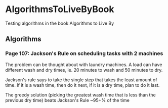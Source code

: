 # AlgorithmsToLiveByBook
Testing algorithms in the book Algorithms to Live By

## Algorithms

### Page 107: Jackson's Rule on scheduling tasks with 2 machines

The problem can be thought about with laundry machines. A load can have different wash and dry times, ie. 20 minutes to wash and 50 minutes to dry. 

Jackson's rule says to take the single step that takes the least amount of time. If it is a wash time, then do it next, if it is a dry time, plan to do it last.

The greedy solution (picking the greatest wash time that is less than the previous dry time) beats Jackson's Rule ~95+% of the time
